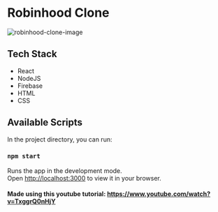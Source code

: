 # Robinhood Clone

![robinhood-clone-image](https://drive.google.com/uc?export=view&id=17pK71MlXa7pMXZTzXAamnzAPsWAF8IuE)


## Tech Stack
* React
* NodeJS
* Firebase
* HTML
* CSS



## Available Scripts

In the project directory, you can run:

### `npm start`

Runs the app in the development mode.\
Open [http://localhost:3000](http://localhost:3000) to view it in your browser.


#### Made using this youtube tutorial: https://www.youtube.com/watch?v=TxggrQ0nHjY
